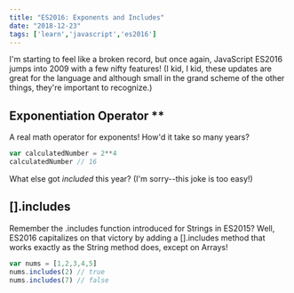 ```yaml
---
title: "ES2016: Exponents and Includes"
date: "2018-12-23"
tags: ['learn','javascript','es2016']
---
```


I'm starting to feel like a broken record, but once again, JavaScript ES2016 jumps into 2009 with a few nifty features!  (I kid, I kid, these updates are great for the language and although small in the grand scheme of the other things, they're important to recognize.)

## Exponentiation Operator **
A real math operator for exponents!  How'd it take so many years?
```javascript
var calculatedNumber = 2**4
calculatedNumber // 16
```
What else got *included* this year?  (I'm sorry--this joke is too easy!)
## [].includes
Remember the .includes function introduced for Strings in ES2015?  Well, ES2016 capitalizes on that victory by adding a [].includes method that works exactly as the String method does, except on Arrays!
```javascript
var nums = [1,2,3,4,5]
nums.includes(2) // true
nums.includes(7) // false
```